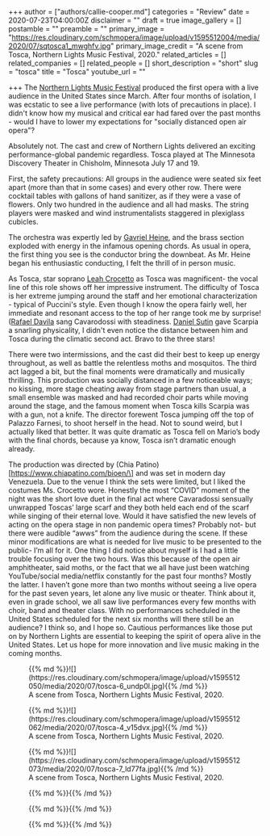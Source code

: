 +++
author = ["authors/callie-cooper.md"]
categories = "Review"
date = 2020-07-23T04:00:00Z
disclaimer = ""
draft = true
image_gallery = []
postamble = ""
preamble = ""
primary_image = "https://res.cloudinary.com/schmopera/image/upload/v1595512004/media/2020/07/sqtosca1_mwghfv.jpg"
primary_image_credit = "A scene from Tosca, Northern Lights Music Festival, 2020."
related_articles = []
related_companies = []
related_people = []
short_description = "short"
slug = "tosca"
title = "Tosca"
youtube_url = ""

+++
The [Northern Lights Music Festival](https://www.northernlightsmusic.org/tosca/) produced the first opera with a live audience in the United States since March. After four months of isolation, I was ecstatic to see a live performance (with lots of precautions in place). I didn't know how my musical and critical ear had fared over the past months - would I have to lower my expectations for "socially distanced open air opera"? 

Absolutely not. The cast and crew of Northern Lights delivered an exciting performance-global pandemic regardless. Tosca played at The Minnesota Discovery Theater in Chisholm, Minnesota July 17 and 19.

First, the safety precautions: All groups in the audience were seated six feet apart (more than that in some cases) and every other row. There were cocktail tables with gallons of hand sanitizer, as if they were a vase of flowers. Only two hundred in the audience and all had masks. The string players were masked and wind instrumentalists staggered in plexiglass cubicles.

The orchestra was expertly led by [Gavriel Heine](https://www.mariinsky.ru/en/company/conductors/heine/), and the brass section exploded with energy in the infamous opening chords. As usual in opera, the first thing you see is the conductor bring the downbeat. As Mr. Heine began his enthusiastic conducting, I felt the thrill of in person music.

As Tosca, star soprano [Leah Crocetto](/scene/people/leah-crocetto/) as Tosca was magnificent- the vocal line of this role shows off her impressive instrument. The difficulty of Tosca is her extreme jumping around the staff and her emotional characterization - typical of Puccini's style. Even though I know the opera fairly well, her immediate and resonant access to the top of her range took me by surprise! ([Rafael Davila](https://rafael-davila.com/) sang Cavarodossi with steadiness. [Daniel Sutin](https://www.danielsutin.com/) gave Scarpia a snarling physicality, I didn't even notice the distance between him and Tosca during the climatic second act. Bravo to the three stars!

There were two intermissions, and the cast did their best to keep up energy throughout, as well as battle the relentless moths and mosquitos. The third act lagged a bit, but the final moments were dramatically and musically thrilling. This production was socially distanced in a few noticeable ways; no kissing, more stage cheating away from stage partners than usual, a small ensemble was masked and had recorded choir parts while moving around the stage, and the famous moment when Tosca kills Scarpia was with a gun, not a knife. The director forewent Tosca jumping off the top of Palazzo Farnesi, to shoot herself in the head. Not to sound weird, but I actually liked that better. It was quite dramatic as Tosca fell on Mario’s body with the final chords, because ya know, Tosca isn’t dramatic enough already.

The production was directed by (Chia Patino)\[https://www.chiapatino.com/bioen/\] and was set in modern day Venezuela. Due to the venue I think the sets were limited, but I liked the costumes Ms. Crocetto wore. Honestly the most “COVID” moment of the night was the short love duet in the final act where Cavaradossi sensually unwrapped Toscas’ large scarf and they both held each end of the scarf while singing of their eternal love. Would it have satisfied the new levels of acting on the opera stage in non pandemic opera times? Probably not- but there were audible “awws” from the audience during the scene. If these minor modifications are what is needed for live music to be presented to the public- I’m all for it. One thing I did notice about myself is I had a little trouble focusing over the two hours. Was this because of the open air amphitheater, said moths, or the fact that we all have just been watching YouTube/social media/netflix constantly for the past four months? Mostly the latter. I haven’t gone more than two months without seeing a live opera for the past seven years, let alone any live music or theater. Think about it, even in grade school, we all saw live performances every few months with choir, band and theater class. With no performances scheduled in the United States scheduled for the next six months will there still be an audience? I think so, and I hope so. Cautious performances like those put on by Northern Lights are essential to keeping the spirit of opera alive in the United States. Let us hope for more innovation and live music making in the coming months.

<figure data-type="image">{{% md %}}![](https://res.cloudinary.com/schmopera/image/upload/v1595512050/media/2020/07/tosca-6_undp0l.jpg){{% /md %}}

<figcaption>A scene from Tosca, Northern Lights Music Festival, 2020.</figcaption>

</figure>

<figure data-type="image">{{% md %}}![](https://res.cloudinary.com/schmopera/image/upload/v1595512062/media/2020/07/tosca-4_v15dvx.jpg){{% /md %}}

<figcaption>A scene from Tosca, Northern Lights Music Festival, 2020.</figcaption>

</figure>

<figure data-type="image">{{% md %}}![](https://res.cloudinary.com/schmopera/image/upload/v1595512073/media/2020/07/tosca-7_ld77fa.jpg){{% /md %}}

<figcaption>A scene from Tosca, Northern Lights Music Festival, 2020.</figcaption>

</figure>

<figure data-type="image">{{% md %}}{{% /md %}}

<figcaption></figcaption>

</figure>

<figure data-type="image">{{% md %}}{{% /md %}}

<figcaption></figcaption>

</figure>

<figure data-type="image">{{% md %}}{{% /md %}}

<figcaption></figcaption>

</figure>